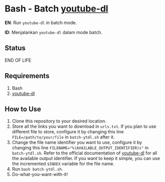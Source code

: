 # Bash - Batch [youtube-dl](https://github.com/ytdl-org/youtube-dl)
**EN**: Run `youtube-dl` in batch mode.

**ID**: Menjalankan `youtube-dl` dalam mode batch.

## Status
END OF LIFE

## Requirements
1. Bash
2. [youtube-dl](https://github.com/ytdl-org/youtube-dl)

## How to Use
1. Clone this repository to your desired location.
2. Store all the links you want to download in `urls.txt`.
   If you plan to use different file to store, configure it by changing this line `FILE=/path/to/your/file` in `batch-ytdl.sh` after it.
3. Change the file name identifier you want to use, configure it by changing this line `FILENAME="%(AVAILABLE_OUTPUT_IDENTIFIER)s"` in `batch-ytdl.sh`.
   Refer to the official documentation of [youtube-dl](https://github.com/ytdl-org/youtube-dl#output-template) for all the available output identifier.
   If you want to keep it simple, you can use the incremented `$INDEX` variable for the file name.
4. Run `bash batch-ytdl.sh`.
5. Do-what-you-want-with-it!
